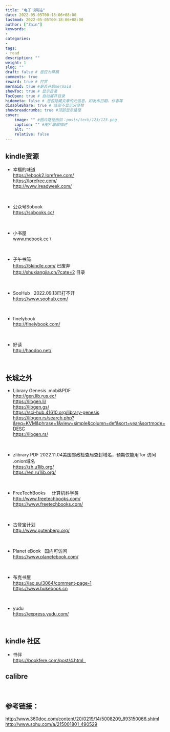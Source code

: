 ```yaml
---
title: "电子书网站"
date: 2022-05-05T00:18:06+08:00
lastmod: 2022-05-05T00:18:06+08:00
author: ["Zain"]
keywords: 
- 
categories: 
- 
tags: 
- read
description: ""
weight: 1
slug: ""
draft: false # 是否为草稿
comments: true
reward: true # 打赏
mermaid: true #是否开启mermaid
showToc: true # 显示目录
TocOpen: true # 自动展开目录
hidemeta: false # 是否隐藏文章的元信息，如发布日期、作者等
disableShare: true # 底部不显示分享栏
showbreadcrumbs: true #顶部显示路径
cover:
    image: "" #图片路径例如：posts/tech/123/123.png
    caption: "" #图片底部描述
    alt: ""
    relative: false
---
```


## kindle资源

- 幸福的味道                     \
https://ebook2.lorefree.com/    \
https://lorefree.com/           \
http://www.ireadweek.com/       

<br>


- 公众号Sobook                   \
https://sobooks.cc/             

<br>

- 小书屋                         \
www.mebook.cc                   \

<br>

- 子午书简   \
https://5kindle.com/   已废弃  \
http://shuxiangjia.cn/?cate=2   目录

<br>

- SooHub   2022.09.13已打不开  \
https://www.soohub.com/ 

<br>

- finelybook  \
http://finelybook.com/

<br>

- 好读   \
http://haodoo.net/

<br>

## 长城之外
- Library Genesis    mobi&PDF                      \
http://gen.lib.rus.ec/                             \
https://libgen.li/                                 \
https://libgen.gs/                                 \
https://sci-hub.41610.org/library-genesis          \
https://libgen.rs/search.php?&req=KVM&phrase=1&view=simple&column=def&sort=year&sortmode=DESC     \
https://libgen.rs/  

<br>

- zlibrary  PDF     2022.11.04美国邮政检查局查封域名，预期仅能用Tor 访问 .onion域名    \
https://zh.u1lib.org/   \
https://en.ru1lib.org/

<br>
 
- FreeTechBooks     计算机科学类  \
http://www.freetechbooks.com/    \
https://www.freetechbooks.com/    


<br>

- 古登宝计划                 \
http://www.gutenberg.org/

<br>
 
- Planet eBook   国内可访问   \
https://www.planetebook.com/

<br>

- 布克书屋                             \
https://iao.su/3064/comment-page-1    \
https://www.bukebook.cn


<br>

- yudu      \
https://express.yudu.com/


<br>



## kindle 社区

- 书伴   \
https://bookfere.com/post/4.html  


## calibre



<br>


## 参考链接：
http://www.360doc.com/content/20/0219/14/5008209_893150066.shtml                     \
http://www.sohu.com/a/215001801_490529
